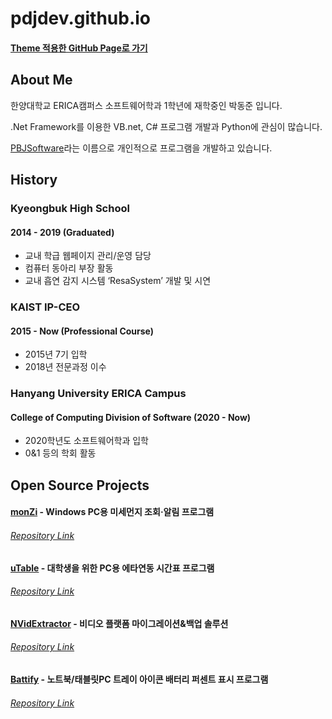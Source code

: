 # pdjdev.github.io

#### [Theme 적용한 GitHub Page로 가기](https://pdjdev.github.io/page-fancy/)

## About Me

한양대학교 ERICA캠퍼스 소프트웨어학과 1학년에 재학중인 박동준 입니다.

.Net Framework를 이용한 VB.net, C# 프로그램 개발과 Python에 관심이 많습니다.

[PBJSoftware](https://sw.pbj.kr)라는 이름으로 개인적으로 프로그램을 개발하고 있습니다.

## History
### Kyeongbuk High School
#### 2014 - 2019 (Graduated)
- 교내 학급 웹페이지 관리/운영 담당
- 컴퓨터 동아리 부장 활동
- 교내 흡연 감지 시스템 ‘ResaSystem’ 개발 및 시연

### KAIST IP-CEO
#### 2015 - Now (Professional Course)
- 2015년 7기 입학
- 2018년 전문과정 이수

### Hanyang University ERICA Campus
#### College of Computing Division of Software (2020 - Now)
- 2020학년도 소프트웨어학과 입학
- 0&1 등의 학회 활동


## Open Source Projects

#### [monZi](https://monzi.ze.am) - Windows PC용 미세먼지 조회·알림 프로그램
###### [Repository Link](https://github.com/pdjdev/monzi)

#### [uTable](https://sw.pbj.kr/apps/utable) - 대학생을 위한 PC용 에타연동 시간표 프로그램
###### [Repository Link](https://github.com/pdjdev/uTable)

#### [NVidExtractor](https://sites.google.com/view/nvext) - 비디오 플랫폼 마이그레이션&백업 솔루션
###### [Repository Link](https://github.com/pdjdev/NVidExtractor)

#### [Battify](https://sw.pbj.kr/apps/Battify) - 노트북/태블릿PC 트레이 아이콘 배터리 퍼센트 표시 프로그램
###### [Repository Link](https://github.com/pdjdev/Battify)
